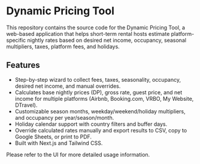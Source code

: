 # Dynamic Pricing Tool

This repository contains the source code for the Dynamic Pricing Tool, a web-based application that helps short-term rental hosts estimate platform-specific nightly rates based on desired net income, occupancy, seasonal multipliers, taxes, platform fees, and holidays.

## Features

- Step-by-step wizard to collect fees, taxes, seasonality, occupancy, desired net income, and manual overrides.
- Calculates base nightly prices (DP), gross rate, guest price, and net income for multiple platforms (Airbnb, Booking.com, VRBO, My Website, DTravel).
- Customizable season months, weekday/weekend/holiday multipliers, and occupancy per year/season/month.
- Holiday calendar support with country filters and buffer days.
- Override calculated rates manually and export results to CSV, copy to Google Sheets, or print to PDF.
- Built with Next.js and Tailwind CSS.

Please refer to the UI for more detailed usage information.
